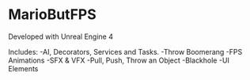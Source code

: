 # MarioButFPS

Developed with Unreal Engine 4

Includes:
-AI, Decorators, Services and Tasks.
-Throw Boomerang
-FPS Animations
-SFX & VFX
-Pull, Push, Throw an Object
-Blackhole
-UI Elements
